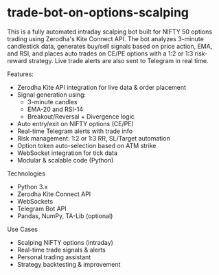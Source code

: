 # trade-bot-on-options-scalping

This is a fully automated intraday scalping bot built for NIFTY 50 options trading using Zerodha's Kite Connect API. The bot analyzes 3-minute candlestick data, generates buy/sell signals based on price action, EMA, and RSI, and places auto trades on CE/PE options with a 1:2 or 1:3 risk-reward strategy. Live trade alerts are also sent to Telegram in real time.

Features:

- Zerodha Kite API integration for live data & order placement
- Signal generation using:
  - 3-minute candles
  - EMA-20 and RSI-14
  - Breakout/Reversal + Divergence logic
- Auto entry/exit on NIFTY options (CE/PE)
- Real-time Telegram alerts with trade info
- Risk management: 1:2 or 1:3 RR, SL/Target automation
- Option token auto-selection based on ATM strike
- WebSocket integration for tick data
- Modular & scalable code (Python)

Technologies

- Python 3.x
- Zerodha Kite Connect API
- WebSockets
- Telegram Bot API
- Pandas, NumPy, TA-Lib (optional)

Use Cases

- Scalping NIFTY options (intraday)
- Real-time trade signals & alerts
- Personal trading assistant
- Strategy backtesting & improvement
